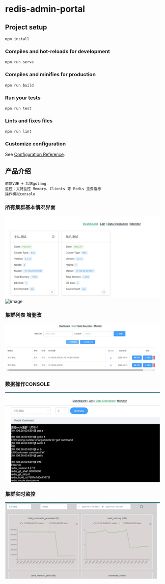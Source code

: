 # redis-admin-portal

## Project setup
```
npm install
```

### Compiles and hot-reloads for development
```
npm run serve
```

### Compiles and minifies for production
```
npm run build
```

### Run your tests
```
npm run test
```

### Lints and fixes files
```
npm run lint
```

### Customize configuration
See [Configuration Reference](https://cli.vuejs.org/config/).

## 产品介绍
```
前端VUE + 后端golang 
监控：支持监控 Memory、Clients 等 Redis 重要指标
操作模拟console
```


### 所有集群基本情况界面
![image](https://github.com/paopao2019/redes-admin-portal/blob/master/src/assets/demo-pic/dashborad_1.jpg)
![image](https://github.com/paopao2019/redes-admin-portal/blob/master/src/assets/demo-pic/dashborad_2.jpg)
### 集群列表 增删改
![image](https://github.com/paopao2019/redes-admin-portal/blob/master/src/assets/demo-pic/redis_list.jpg)
### 数据操作CONSOLE
![image](https://github.com/paopao2019/redes-admin-portal/blob/master/src/assets/demo-pic/console.jpg)
### 集群实时监控
![image](https://github.com/paopao2019/redes-admin-portal/blob/master/src/assets/demo-pic/monitor.jpg)


